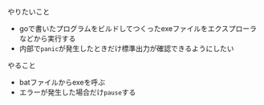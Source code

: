 やりたいこと
* goで書いたプログラムをビルドしてつくったexeファイルをエクスプローラなどから実行する
* 内部で`panic`が発生したときだけ標準出力が確認できるようにしたい

やること
* batファイルからexeを呼ぶ
* エラーが発生した場合だけ`pause`する
